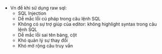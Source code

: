 - Vn đề khi sử dụng raw sql:
	- SQL Injection
	- Dễ mắc lỗi cú pháp trong câu lệnh SQL
	- Không có sự trợ giúp của editor: không highlight syntax trong câu lệnh SQL
	- Dễ mắc lỗi sai tên bảng, cột
	- Khó quản lý sự thay đổi
	- Khó mở rộng câu truy vấn